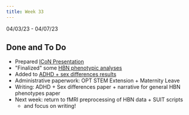 ```yaml
---
title: Week 33
---
```


04/03/23 - 04/07/23

## Done and To Do
* Prepared [ICoN Presentation](https://docs.google.com/presentation/d/1esvNE17lwKk1dbvINCDmJEjinLUa9Ze7V-KDSs4dhs8/edit?usp=sharing)
* "Finalized" some [HBN phenotypic analyses](../notebooks/phenotype_models_compare_all_features.html)
* Added to [ADHD + sex differences results](../notebooks/figures-ADHD+gender.html)
* Administrative paperwork: OPT STEM Extension + Maternity Leave
* Writing: ADHD + Sex differences paper + narrative for general HBN phenotypes paper
* Next week: return to fMRI preprocessing of HBN data + SUIT scripts
    * and focus on writing!